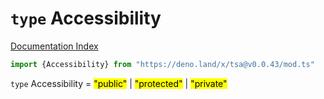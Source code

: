 # `type` Accessibility

[Documentation Index](../README.md)

```ts
import {Accessibility} from "https://deno.land/x/tsa@v0.0.43/mod.ts"
```

`type` Accessibility = <mark>"public"</mark> | <mark>"protected"</mark> | <mark>"private"</mark>
